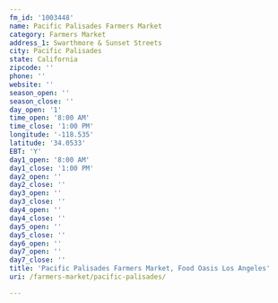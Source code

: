 ```yaml
---
fm_id: '1003448'
name: Pacific Palisades Farmers Market
category: Farmers Market
address_1: Swarthmore & Sunset Streets
city: Pacific Palisades
state: California
zipcode: ''
phone: ''
website: ''
season_open: ''
season_close: ''
day_open: '1'
time_open: '8:00 AM'
time_close: '1:00 PM'
longitude: '-118.535'
latitude: '34.0533'
EBT: 'Y'
day1_open: '8:00 AM'
day1_close: '1:00 PM'
day2_open: ''
day2_close: ''
day3_open: ''
day3_close: ''
day4_open: ''
day4_close: ''
day5_open: ''
day5_close: ''
day6_open: ''
day7_open: ''
day7_close: ''
title: 'Pacific Palisades Farmers Market, Food Oasis Los Angeles'
uri: /farmers-market/pacific-palisades/

---
```


